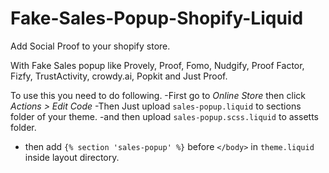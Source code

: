 # Fake-Sales-Popup-Shopify-Liquid
Add Social Proof to your shopify store. 

With Fake Sales popup like Provely, Proof, Fomo, Nudgify, Proof Factor, Fizfy, TrustActivity, crowdy.ai, Popkit and Just Proof.


To use this you need to do following.
-First go to *Online Store* then click *Actions > Edit Code*
-Then Just upload `sales-popup.liquid` to sections folder of your theme.
-and then upload `sales-popup.scss.liquid` to assetts folder.
- then add  `{% section 'sales-popup' %}` before `</body>` in `theme.liquid` inside layout directory.
